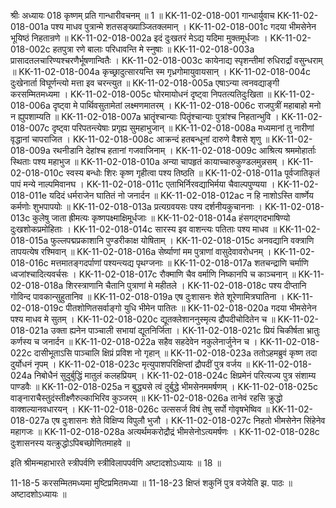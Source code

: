 श्रीः
अध्यायः 018
कृष्णम् प्रति गान्धारीवचनम् ॥ 1 ॥
KK-11-02-018-001	गान्धार्युवाच 
KK-11-02-018-001a	पश्य माधव पुत्रान्मे शतसङ्ख्याञ्जितक्लमान् ।
KK-11-02-018-001c	गदया भीमसेनेन भूयिष्ठं निहतान्रणे ॥
KK-11-02-018-002a	इदं दुःखतरं मेऽद्य यदिमा मुक्तमूर्धजाः ।
KK-11-02-018-002c	हतपुत्रा रणे बालाः परिधावन्ति मे स्नुषाः ॥
KK-11-02-018-003a	प्रासादतलचारिण्यश्चरणैर्भूषणान्वितैः ।
KK-11-02-018-003c	कायेनाद्य स्पृशन्तीमां रुधिरार्द्रां वसुन्धराम् ॥
KK-11-02-018-004a	कृच्छ्रादुत्सारयन्ति स्म गृध्रगोमायुवायसान् ।
KK-11-02-018-004c	दुःखेनार्ता विघूर्णन्त्यो मत्ता इव चरन्त्युत ॥
KK-11-02-018-005a	एषाऽन्या त्वनवद्याङ्गी करसम्मितमध्यमा ।
KK-11-02-018-005c	घोरमायोधनं दृष्ट्वा निपतत्यतिदुःखिता ॥
KK-11-02-018-006a	दृष्ट्वा मे पार्थिवसुतामेतां लक्ष्मणमातरम् ।
KK-11-02-018-006c	राजपुत्रीं महाबाहो मनो न ह्युपशाम्यति ॥
KK-11-02-018-007a	भ्रातॄंश्चान्याः पितॄंश्चान्याः पुत्रांश्च निहतान्भुवि ।
KK-11-02-018-007c	दृष्ट्वा परिपतन्त्येषाः प्रगृह्य सुमहाभुजान् ॥
KK-11-02-018-008a	मध्यमानां तु नारीणां वृद्धानां चापराजित ।
KK-11-02-018-008c	आक्रन्दं हतबन्धूनां दारुणे वैशसे शृणु ॥
KK-11-02-018-009a	रथनीडानि देहांश्च हतानां गजवाजिनाम् ।
KK-11-02-018-009c	आश्रित्य श्रममोहार्ताः स्थिताः पश्य महाभुज ॥
KK-11-02-018-010a	अन्या चापहृतं कायाच्चारुकुण्डलमुन्नसम् ।
KK-11-02-018-010c	स्वस्य बन्धोः शिरः कृष्ण गृहीत्वा पश्य तिष्ठति ॥
KK-11-02-018-011a	पूर्वजातिकृतं पापं मन्ये नाल्पमिवानघ ।
KK-11-02-018-011c	एताभिर्निरवद्याभिर्मया चैवाल्पपुण्यया ।
KK-11-02-018-011e	यदिदं धर्मराजेन घातितं नो जनार्दन ॥
KK-11-02-018-012ac	न हि नाशोऽस्ति वार्ष्णेय कर्मणोः शुभपापयोः ॥
KK-11-02-018-013a	प्रत्यग्रवयसः पश्य दर्शनीयकुचाननाः ।
KK-11-02-018-013c	कुलेषु जाता ह्रीमत्यः कृष्णपक्ष्माक्षिमूर्धजाः ॥
KK-11-02-018-014a	हंसगद्गदभाषिण्यो दुःखशोकप्रमोहिताः ।
KK-11-02-018-014c	सारस्य इव वाशन्त्यः पतिताः पश्य माधव ॥
KK-11-02-018-015a	फुल्लपद्मप्रकाशानि पुण्डरीकाक्ष योषिताम् ।
KK-11-02-018-015c	अनवद्यानि वक्त्राणि तापयत्येष रश्मिवान् ॥
KK-11-02-018-016a	सेर्ष्याणां मम पुत्राणां वासुदेवावरोधनम् ।
KK-11-02-018-016c	मत्तमातङ्गदर्पाणां पश्यन्त्यद्य पृथग्जनाः ॥
KK-11-02-018-017a	शतचन्द्राणि चर्माणि ध्वजांश्चादित्यवर्चसः ।
KK-11-02-018-017c	रौक्माणि चैव वर्माणि निष्कानपि च काञ्चनान् ॥
KK-11-02-018-018a	शिरस्त्राणानि चैतानि पुत्राणां मे महीतले ।
KK-11-02-018-018c	पश्य दीप्तानि गोविन्द पावकान्सुहुतानिव ॥
KK-11-02-018-019a	एष दुःशासनः शेते शूरेणामित्रघातिना ।
KK-11-02-018-019c	पीतशोणितसर्वाङ्गो युधि भीमेन पातितः ॥
KK-11-02-018-020a	गदया भीमसेनेन पश्य माधव मे सुतम् ।
KK-11-02-018-020c	द्यूतक्लेशाननुस्मृत्य द्रौपदीचोदितेन च ॥
KK-11-02-018-021a	उक्ता ह्यनेन पाञ्चाली सभायां द्यूतनिर्जिता ।
KK-11-02-018-021c	प्रियं चिकीर्षता भ्रातुः कर्णस्य च जनार्दन ॥
KK-11-02-018-022a	सहैव सहदेवेन नकुलेनार्जुनेन च ।
KK-11-02-018-022c	दासीभूताऽसि पाञ्चालि क्षिप्रं प्रविश नो गृहान् ॥
KK-11-02-018-023a	ततोऽहमब्रुवं कृष्ण तदा दुर्योधनं नृपम् ।
KK-11-02-018-023c	मृत्युपाशपरिक्षिप्तां द्रौपदीं पुत्र वर्जय ॥
KK-11-02-018-024a	निबोधैनं सुदुर्बुद्धिं मातुलं कलहप्रियम् ।
KK-11-02-018-024c	क्षिप्रमेनं परित्यज्य पुत्र संशाम्य पाण्डवैः ॥
KK-11-02-018-025a	न बुद्ध्यसे त्वं दुर्बुद्धे भीमसेनममर्षणम् ।
KK-11-02-018-025c	वाङ्नाराचैस्तुदंस्तीक्ष्णैरुल्काभिरिव कुञ्जरम् ॥
KK-11-02-018-026a	तानेवं रहसि क्रुद्धो वाक्शल्यानवधारयन् ।
KK-11-02-018-026c	उत्ससर्ज विषं तेषु सर्पो गोवृषभेष्विव ॥
KK-11-02-018-027a	एष दुःशासनः शेते विक्षिप्य विपुलौ भुजौ ।
KK-11-02-018-027c	निहतो भीमसेनेन सिंहेनेव महागजः ॥
KK-11-02-018-028a	अत्यर्थमकरोद्रौद्रं भीमसेनोऽत्यमर्षणः ।
KK-11-02-018-028c	दुःशासनस्य यत्क्रुद्धोऽपिबच्छोणितमाहवे ॥

इति श्रीमन्महाभारते स्त्रीपर्वणि स्त्रीविलापपर्वणि अष्टादशोऽध्यायः ॥ 18 ॥

11-18-5 करसम्मितमध्यमा मुष्टिप्रमितमध्या ॥ 11-18-23 क्षिप्तं शकुनिं पुत्र वजेयेति झ. पाठः ॥ अष्टादशोऽध्यायः ॥	
